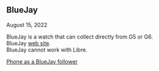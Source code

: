 ## BlueJay  
August 15, 2022  
  
BlueJay is a watch that can collect directly from G5 or G6.  
BlueJay [web site](https://bluejay.website/).  
BlueJay cannot work with Libre.  
  
[Phone as a BlueJay follower](./Follow_Bluejay.md)  
